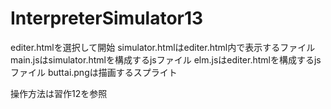 # InterpreterSimulator13

editer.htmlを選択して開始
simulator.htmlはediter.html内で表示するファイル
main.jsはsimulator.htmlを構成するjsファイル
elm.jsはediter.htmlを構成するjsファイル
buttai.pngは描画するスプライト

操作方法は習作12を参照
